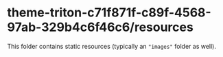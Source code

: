 # theme-triton-c71f871f-c89f-4568-97ab-329b4c6f46c6/resources

This folder contains static resources (typically an `"images"` folder as well).
